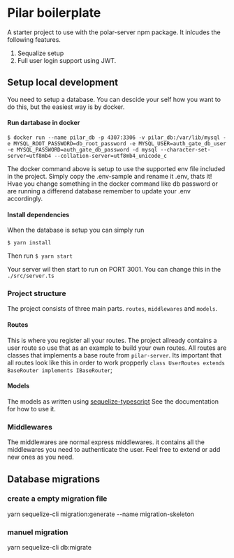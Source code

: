# Pilar boilerplate
A starter project to use with the polar-server npm package. It inlcudes the following features. 
1. Sequalize setup
2. Full user login support using JWT. 

## Setup local development
You need to setup a database. You can descide your self how you want to do this, but the
easiest way is by docker. 

#### Run dartabase in docker
`$ docker run --name pilar_db -p 4307:3306 -v pilar_db:/var/lib/mysql -e MYSQL_ROOT_PASSWORD=db_root_password -e MYSQL_USER=auth_gate_db_user -e MYSQL_PASSWORD=auth_gate_db_password -d mysql --character-set-server=utf8mb4 --collation-server=utf8mb4_unicode_c`

The docker command above is setup to use the supported env file included in the project. Simply copy the
.env-sample and rename it .env, thats it! Hvae you change something in the docker command like db password
or are running a differend database remember to update your .env accordingly. 

#### Install dependencies
When the database is setup you can simply run

`$ yarn install`

Then run 
`$ yarn start`

Your server wil then start to run on PORT 3001. You can change this in the `./src/server.ts`


### Project structure
The project consists of three main parts. `routes`, `middlewares` and `models`.

#### Routes
This is where you register all your routes. The project allready contains a user route
so use that as an example to build your own routes. All routes are classes that implements a
base route from `pilar-server`. Its important that all routes look like this in order to
work propperly `class UserRoutes extends BaseRouter implements IBaseRouter`;

#### Models 
The models as written using [sequelize-typescript](https://www.npmjs.com/package/sequelize-typescript)
See the documentation for how to use it. 

### Middlewares
The middlewares are normal express middlewares. it contains all the middlewares you need to authenticate
the user. Feel free to extend or add new ones as you need. 


## Database migrations

### create a empty migration file
yarn sequelize-cli migration:generate --name migration-skeleton

### manuel migration
yarn sequelize-cli db:migrate
